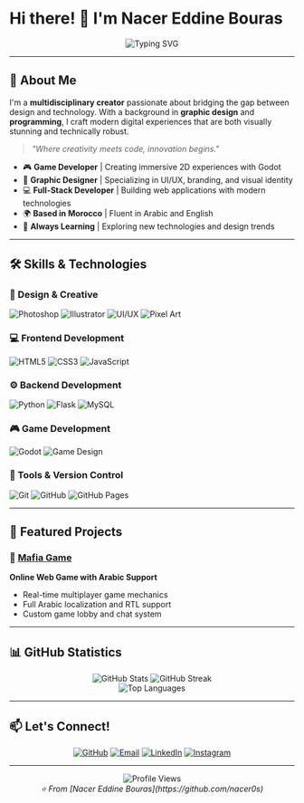 # Hi there! 👋 I'm Nacer Eddine Bouras

<div align="center">
  <img src="https://readme-typing-svg.demolab.com?font=Fira+Code&size=22&duration=3000&pause=1000&color=2196F3&center=true&vCenter=true&width=600&lines=Multidisciplinary+Creator+from+Morocco;Graphic+Designer+%26+Developer;Building+Digital+Experiences" alt="Typing SVG" />
</div>

---

## 🎨 About Me

I'm a **multidisciplinary creator** passionate about bridging the gap between design and technology. With a background in **graphic design** and **programming**, I craft modern digital experiences that are both visually stunning and technically robust.

> *"Where creativity meets code, innovation begins."*

- 🎮 **Game Developer** | Creating immersive 2D experiences with Godot
- 🎨 **Graphic Designer** | Specializing in UI/UX, branding, and visual identity
- 💻 **Full-Stack Developer** | Building web applications with modern technologies
- 🌍 **Based in Morocco** | Fluent in Arabic and English
- 🚀 **Always Learning** | Exploring new technologies and design trends

---

## 🛠️ Skills & Technologies

### 🎨 Design & Creative
![Photoshop](https://img.shields.io/badge/Adobe%20Photoshop-31A8FF?style=for-the-badge&logo=adobe-photoshop&logoColor=white)
![Illustrator](https://img.shields.io/badge/Adobe%20Illustrator-FF9A00?style=for-the-badge&logo=adobe-illustrator&logoColor=white)
![UI/UX](https://img.shields.io/badge/UI%2FUX-FF6B6B?style=for-the-badge&logo=figma&logoColor=white)
![Pixel Art](https://img.shields.io/badge/Pixel%20Art-4ECDC4?style=for-the-badge&logo=pixiv&logoColor=white)

### 💻 Frontend Development
![HTML5](https://img.shields.io/badge/HTML5-E34F26?style=for-the-badge&logo=html5&logoColor=white)
![CSS3](https://img.shields.io/badge/CSS3-1572B6?style=for-the-badge&logo=css3&logoColor=white)
![JavaScript](https://img.shields.io/badge/JavaScript-F7DF1E?style=for-the-badge&logo=javascript&logoColor=black)

### ⚙️ Backend Development
![Python](https://img.shields.io/badge/Python-3776AB?style=for-the-badge&logo=python&logoColor=white)
![Flask](https://img.shields.io/badge/Flask-000000?style=for-the-badge&logo=flask&logoColor=white)
![MySQL](https://img.shields.io/badge/MySQL-4479A1?style=for-the-badge&logo=mysql&logoColor=white)

### 🎮 Game Development
![Godot](https://img.shields.io/badge/Godot-478CBF?style=for-the-badge&logo=godot-engine&logoColor=white)
![Game Design](https://img.shields.io/badge/Game%20Design-FF6B35?style=for-the-badge&logo=unity&logoColor=white)

### 🔧 Tools & Version Control
![Git](https://img.shields.io/badge/Git-F05032?style=for-the-badge&logo=git&logoColor=white)
![GitHub](https://img.shields.io/badge/GitHub-181717?style=for-the-badge&logo=github&logoColor=white)
![GitHub Pages](https://img.shields.io/badge/GitHub%20Pages-222222?style=for-the-badge&logo=github-pages&logoColor=white)

---

## 🚀 Featured Projects

### 🎯 [Mafia Game](https://github.com/nacer0s/Who-are-the-mafia)
**Online Web Game with Arabic Support**
- Real-time multiplayer game mechanics
- Full Arabic localization and RTL support
- Custom game lobby and chat system

---

## 📊 GitHub Statistics

<div align="center">
  <img src="https://github-readme-stats.vercel.app/api?username=nacer0s&show_icons=true&theme=tokyonight&hide_border=true" alt="GitHub Stats" />
  <img src="https://github-readme-streak-stats.herokuapp.com/?user=nacer0s&theme=tokyonight&hide_border=true" alt="GitHub Streak" />
</div>

<div align="center">
  <img src="https://github-readme-stats.vercel.app/api/top-langs/?username=nacer0s&layout=compact&theme=tokyonight&hide_border=true" alt="Top Languages" />
</div>

---

## 📫 Let's Connect!

<div align="center">
  
[![GitHub](https://img.shields.io/badge/GitHub-181717?style=for-the-badge&logo=github&logoColor=white)](https://github.com/nacer0s)
[![Email](https://img.shields.io/badge/Email-D14836?style=for-the-badge&logo=gmail&logoColor=white)](mailto:nacer.eddine.dev@gmail.com)
[![LinkedIn](https://img.shields.io/badge/LinkedIn-0077B5?style=for-the-badge&logo=linkedin&logoColor=white)](https://linkedin.com/in/nacer-eddine-bouras)
[![Instagram](https://img.shields.io/badge/Instagram-E4405F?style=for-the-badge&logo=instagram&logoColor=white)](https://instagram.com/nacer.os)

</div>

---

<div align="center">
  <img src="https://komarev.com/ghpvc/?username=nacer0s&color=blueviolet&style=for-the-badge" alt="Profile Views" />
</div>

<div align="center">
  <i>⭐ From [Nacer Eddine Bouras](https://github.com/nacer0s)</i>
</div>
